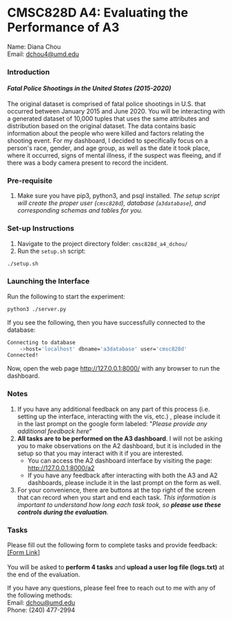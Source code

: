 # CMSC828D A4: Evaluating the Performance of A3  

Name: Diana Chou    
Email: dchou4@umd.edu    
    
### Introduction  
#### _Fatal Police Shootings in the United States (2015-2020)_  
The original dataset is comprised of fatal police shootings in U.S. that occurred between January 2015 and June 2020. You will be interacting with a generated dataset of 10,000 tuples that uses the same attributes and distribution based on the original dataset. The data contains basic information about the people who were killed and factors relating the shooting event. For my dashboard, I decided to specifically focus on a person's race, gender, and age group, as well as the date it took place, where it occurred, signs of mental illness, if the suspect was fleeing, and if there was a body camera present to record the incident.    

### Pre-requisite  
1. Make sure you have pip3, python3, and psql installed. _The setup script will create the proper user (```cmsc828d```), database (```a3database```), and corresponding schemas and tables for you._  

### Set-up Instructions 
1. Navigate to the project directory folder: ```cmsc828d_a4_dchou/```
2. Run the ```setup.sh``` script: 
```bash
./setup.sh
```

### Launching the Interface
Run the following to start the experiment:
```bash
python3 ./server.py
```
If you see the following, then you have successfully connected to the database:
```bash 
Connecting to database
	->host='localhost' dbname='a3database' user='cmsc828d'
Connected!
```
Now, open the web page http://127.0.0.1:8000/ with any browser to run the dashboard.

### Notes
1. If you have any additional feedback on any part of this process (i.e. setting up the interface, interacting with the vis, etc.) , please include it in the last prompt on the google form labeled: "_Please provide any additional feedback here_"
2. **All tasks are to be performed on the A3 dashboard**. I will not be asking you to make observations on the A2 dashboard, but it is included in the setup so that you may interact with it if you are interested. 
   * You can access the A2 dashboard interface by visiting the page: http://127.0.0.1:8000/a2
   * If you have any feedback after interacting with both the A3 and A2 dashboards, please include it in the last prompt on the form as well.
3. For your convenience, there are buttons at the top right of the screen that can record when you start and end each task. _This information is important to understand how long each task took, so **please use these controls during the evaluation**._
  
### Tasks
Please fill out the following form to complete tasks and provide feedback: [[Form Link]](https://forms.gle/SLpYdX4v64Tan9bX9)<br>  
You will be asked to **perform 4 tasks** and **upload a user log file (logs.txt)** at the end of the evaluation.
  
If you have any questions, please feel free to reach out to me with any of the following methods:  
Email: dchou@umd.edu  
Phone: (240) 477-2994